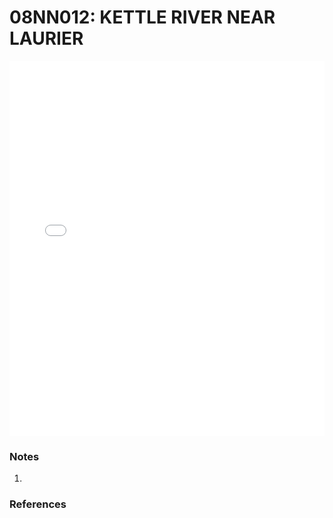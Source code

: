 # 08NN012: KETTLE RIVER NEAR LAURIER

<iframe src="/distribution_estimation/_static/stations/08NN012_fdc.html" width="100%" height="600" frameborder="0"></iframe>

### Notes
1. 

### References

